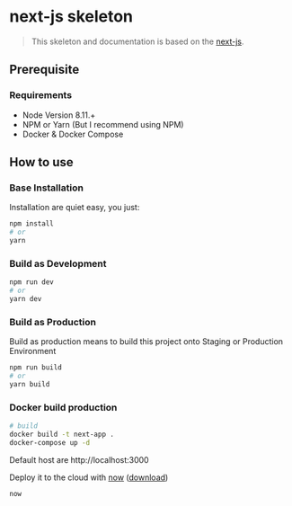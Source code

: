 # next-js skeleton

> This skeleton and documentation is based on the [next-js](https://github.com/zeit/next.js/).

## Prerequisite

### Requirements
- Node Version 8.11.+
- NPM or Yarn (But I recommend using NPM)
- Docker & Docker Compose

## How to use

### Base Installation
Installation are quiet easy, you just:
```bash
npm install
# or
yarn
```

### Build as Development

```bash
npm run dev
# or
yarn dev
```
### Build as Production
Build as production means to build this project onto Staging or Production Environment

```bash
npm run build
# or
yarn build
```

### Docker build production
```bash
# build
docker build -t next-app .
docker-compose up -d
```

Default host are http://localhost:3000

Deploy it to the cloud with [now](https://zeit.co/now) ([download](https://zeit.co/download))

```bash
now
```

